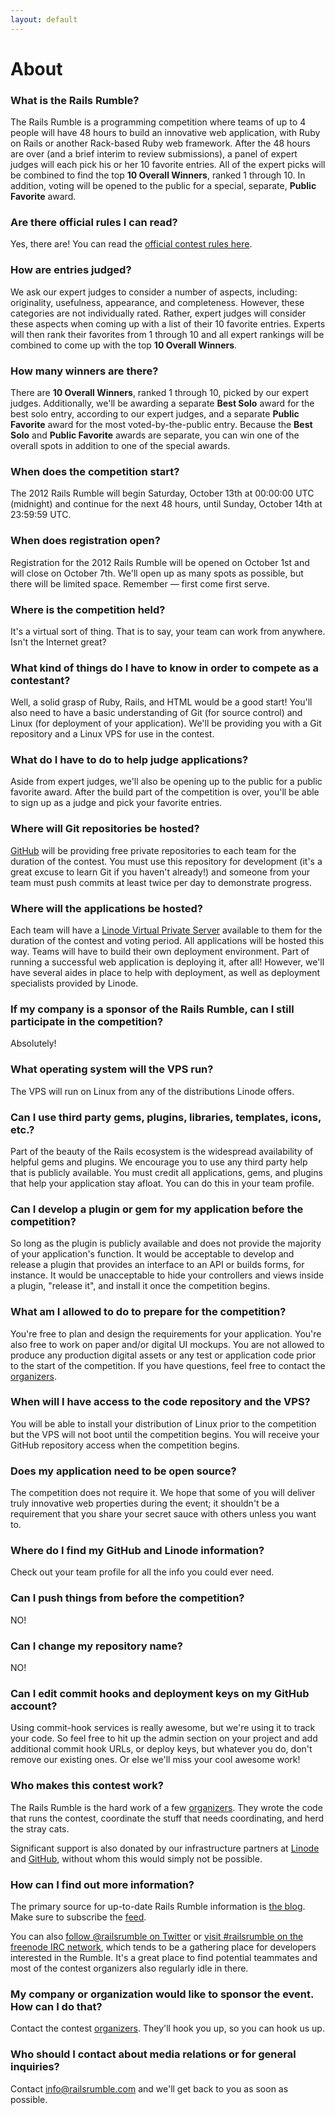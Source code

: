 ```yaml
---
layout: default
---
```


# About

### What is the Rails Rumble?

The Rails Rumble is a programming competition where teams of up to 4 people will have 48 hours to build an innovative web application, with Ruby on Rails or another Rack-based Ruby web framework. After the 48 hours are over (and a brief interim to review submissions), a panel of expert judges will each pick his or her 10 favorite entries. All of the expert picks will be combined to find the top **10 Overall Winners**, ranked 1 through 10. In addition, voting will be opened to the public for a special, separate, **Public Favorite** award.

### Are there official rules I can read?

Yes, there are! You can read the [official contest rules here](/rules).

### How are entries judged?

We ask our expert judges to consider a number of aspects, including: originality, usefulness, appearance, and completeness. However, these categories are not individually rated. Rather, expert judges will consider these aspects when coming up with a list of their 10 favorite entries. Experts will then rank their favorites from 1 through 10 and all expert rankings will be combined to come up with the top **10 Overall Winners**.

### How many winners are there?

There are **10 Overall Winners**, ranked 1 through 10, picked by our expert judges. Additionally, we'll be awarding a separate **Best Solo** award for the best solo entry, according to our expert judges, and a separate **Public Favorite** award for the most voted-by-the-public entry. Because the **Best Solo** and **Public Favorite** awards are separate, you can win one of the overall spots in addition to one of the special awards.

### When does the competition start?

The 2012 Rails Rumble will begin Saturday, October 13th at 00:00:00 UTC (midnight) and continue for the next 48 hours, until Sunday, October 14th at 23:59:59 UTC.

### When does registration open?

Registration for the 2012 Rails Rumble will be opened on October 1st and will close on October 7th. We'll open up as many spots as possible, but there will be limited space. Remember &mdash; first come first serve.

### Where is the competition held?

It's a virtual sort of thing. That is to say, your team can work from anywhere. Isn't the Internet great?

### What kind of things do I have to know in order to compete as a contestant?

Well, a solid grasp of Ruby, Rails, and HTML would be a good start! You'll also need to have a basic understanding of Git (for source control) and Linux (for deployment of your application). We'll be providing you with a Git repository and a Linux VPS for use in the contest.

### What do I have to do to help judge applications?

Aside from expert judges, we'll also be opening up to the public for a public favorite award. After the build part of the competition is over, you'll be able to sign up as a judge and pick your favorite entries.

### Where will Git repositories be hosted?

[GitHub](http://github.com) will be providing free private repositories to each team for the duration of the contest. You must use this repository for development (it's a great excuse to learn Git if you haven't already!) and someone from your team must push commits at least twice per day to demonstrate progress.

### Where will the applications be hosted?

Each team will have a [Linode Virtual Private Server](http://www.linode.com) available to them for the duration of the contest and voting period. All applications will be hosted this way. Teams will have to build their own deployment environment. Part of running a successful web application is deploying it, after all! However, we'll have several aides in place to help with deployment, as well as deployment specialists provided by Linode.

### If my company is a sponsor of the Rails Rumble, can I still participate in the competition?

Absolutely!

### What operating system will the VPS run?

The VPS will run on Linux from any of the distributions Linode offers.

### Can I use third party gems, plugins, libraries, templates, icons, etc.?

Part of the beauty of the Rails ecosystem is the widespread availability of helpful gems and plugins. We encourage you to use any third party help that is publicly available. You must credit all applications, gems, and plugins that help your application stay afloat. You can do this in your team profile.

### Can I develop a plugin or gem for my application before the competition?

So long as the plugin is publicly available and does not provide the majority of your application's function. It would be acceptable to develop and release a plugin that provides an interface to an API or builds forms, for instance. It would be unacceptable to hide your controllers and views inside a plugin, "release it", and install it once the competition begins.

### What am I allowed to do to prepare for the competition?

You're free to plan and design the requirements for your application. You're also free to work on paper and/or digital UI mockups. You are not allowed to produce any production digital assets or any test or application code prior to the start of the competition. If you have questions, feel free to contact the [organizers](mailto:organizers@railsrumble.com).

### When will I have access to the code repository and the VPS?

You will be able to install your distribution of Linux prior to the competition but the VPS will not boot until the competition begins. You will receive your GitHub repository access when the competition begins.

### Does my application need to be open source?

The competition does not require it. We hope that some of you will deliver truly innovative web properties during the event; it shouldn't be a requirement that you share your secret sauce with others unless you want to.

### Where do I find my GitHub and Linode information?

Check out your team profile for all the info you could ever need.

### Can I push things from before the competition?

NO!

### Can I change my repository name?

NO!

### Can I edit commit hooks and deployment keys on my GitHub account?

Using commit-hook services is really awesome, but we're using it to track your code. So feel free to hit up the admin section on your project and add additional commit hook URLs, or deploy keys, but whatever you do, don't remove our existing ones. Or else we'll miss your cool awesome work!

### Who makes this contest work?

The Rails Rumble is the hard work of a few [organizers](/organizers). They wrote the code that runs the contest, coordinate the stuff that needs coordinating, and herd the stray cats.

Significant support is also donated by our infrastructure partners at [Linode](http://www.linode.com) and [GitHub](http://github.com), without whom this would simply not be possible.

### How can I find out more information?

The primary source for up-to-date Rails Rumble information is [the blog](http://blog.railsrumble.com). Make sure to subscribe the [feed](/atom.xml).

You can also [follow @railsrumble on Twitter](http://twitter.com/railsrumble) or [visit #railsrumble on the freenode IRC network](http://webchat.freenode.net?channels=railsrumble), which tends to be a gathering place for developers interested in the Rumble. It's a great place to find potential teammates and most of the contest organizers also regularly idle in there.

### My company or organization would like to sponsor the event. How can I do that?

Contact the contest [organizers](mailto:organizers@railsrumble.com). They'll hook you up, so you can hook us up.

### Who should I contact about media relations or for general inquiries?

Contact [info@railsrumble.com](mailto:info@railsrumble.com) and we'll get back to you as soon as possible.